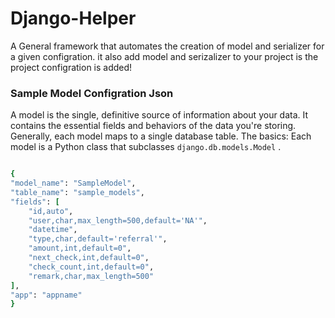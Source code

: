 # Django-Helper

A General framework that automates the creation of model and serializer for a given configration. it also add model and serizalizer to your project is the project configration is added!

### Sample Model Configration Json

A model is the single, definitive source of information about your data. It contains the essential fields and behaviors of the data you're storing. Generally, each model maps to a single database table. The basics: Each model is a Python class that subclasses ```django.db.models.Model``` .

```ruby

{
"model_name": "SampleModel",
"table_name": "sample_models",
"fields": [
    "id,auto",
    "user,char,max_length=500,default='NA'",
    "datetime",
    "type,char,default='referral'",
    "amount,int,default=0",
    "next_check,int,default=0",
    "check_count,int,default=0",
    "remark,char,max_length=500"
],
"app": "appname"
}


```